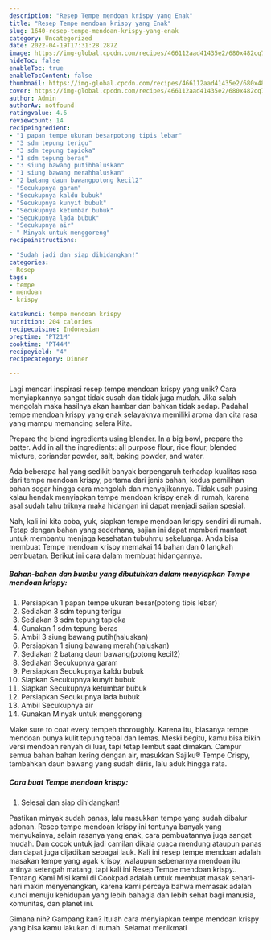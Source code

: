 ```yaml
---
description: "Resep Tempe mendoan krispy yang Enak"
title: "Resep Tempe mendoan krispy yang Enak"
slug: 1640-resep-tempe-mendoan-krispy-yang-enak
category: Uncategorized
date: 2022-04-19T17:31:28.287Z
image: https://img-global.cpcdn.com/recipes/466112aad41435e2/680x482cq70/tempe-mendoan-krispy-foto-resep-utama.jpg
hideToc: false
enableToc: true
enableTocContent: false
thumbnail: https://img-global.cpcdn.com/recipes/466112aad41435e2/680x482cq70/tempe-mendoan-krispy-foto-resep-utama.jpg
cover: https://img-global.cpcdn.com/recipes/466112aad41435e2/680x482cq70/tempe-mendoan-krispy-foto-resep-utama.jpg
author: Admin
authorAv: notfound
ratingvalue: 4.6
reviewcount: 14
recipeingredient:
- "1 papan tempe ukuran besarpotong tipis lebar"
- "3 sdm tepung terigu"
- "3 sdm tepung tapioka"
- "1 sdm tepung beras"
- "3 siung bawang putihhaluskan"
- "1 siung bawang merahhaluskan"
- "2 batang daun bawangpotong kecil2"
- "Secukupnya garam"
- "Secukupnya kaldu bubuk"
- "Secukupnya kunyit bubuk"
- "Secukupnya ketumbar bubuk"
- "Secukupnya lada bubuk"
- "Secukupnya air"
- " Minyak untuk menggoreng"
recipeinstructions:

- "Sudah jadi dan siap dihidangkan!"
categories:
- Resep
tags:
- tempe
- mendoan
- krispy

katakunci: tempe mendoan krispy 
nutrition: 204 calories
recipecuisine: Indonesian
preptime: "PT21M"
cooktime: "PT44M"
recipeyield: "4"
recipecategory: Dinner

---
```





Lagi mencari inspirasi resep tempe mendoan krispy yang unik? Cara menyiapkannya sangat tidak susah dan tidak juga mudah. Jika salah mengolah maka hasilnya akan hambar dan bahkan tidak sedap. Padahal tempe mendoan krispy yang enak selayaknya memiliki aroma dan cita rasa yang mampu memancing selera Kita.





Prepare the blend ingredients using blender. In a big bowl, prepare the batter. Add in all the ingredients: all purpose flour, rice flour, blended mixture, coriander powder, salt, baking powder, and water.

Ada beberapa hal yang sedikit banyak berpengaruh terhadap kualitas rasa dari tempe mendoan krispy, pertama dari jenis bahan, kedua pemilihan bahan segar hingga cara mengolah dan menyajikannya. Tidak usah pusing kalau hendak menyiapkan tempe mendoan krispy enak di rumah, karena asal sudah tahu triknya maka hidangan ini dapat menjadi sajian spesial.






Nah, kali ini kita coba, yuk, siapkan tempe mendoan krispy sendiri di rumah. Tetap dengan bahan yang sederhana, sajian ini dapat memberi manfaat untuk membantu menjaga kesehatan tubuhmu sekeluarga. Anda bisa membuat Tempe mendoan krispy memakai 14 bahan dan 0 langkah pembuatan. Berikut ini cara dalam membuat hidangannya.

<!--inarticleads1-->

##### Bahan-bahan dan bumbu yang dibutuhkan dalam menyiapkan Tempe mendoan krispy:

1. Persiapkan 1 papan tempe ukuran besar(potong tipis lebar)
1. Sediakan 3 sdm tepung terigu
1. Sediakan 3 sdm tepung tapioka
1. Gunakan 1 sdm tepung beras
1. Ambil 3 siung bawang putih(haluskan)
1. Persiapkan 1 siung bawang merah(haluskan)
1. Sediakan 2 batang daun bawang(potong kecil2)
1. Sediakan Secukupnya garam
1. Persiapkan Secukupnya kaldu bubuk
1. Siapkan Secukupnya kunyit bubuk
1. Siapkan Secukupnya ketumbar bubuk
1. Persiapkan Secukupnya lada bubuk
1. Ambil Secukupnya air
1. Gunakan  Minyak untuk menggoreng


Make sure to coat every tempeh thoroughly. Karena itu, biasanya tempe mendoan punya kulit tepung tebal dan lemas. Meski begitu, kamu bisa bikin versi mendoan renyah di luar, tapi tetap lembut saat dimakan. Campur semua bahan bahan kering dengan air, masukkan Sajiku® Tempe Crispy, tambahkan daun bawang yang sudah diiris, lalu aduk hingga rata. 

<!--inarticleads2-->

##### Cara buat Tempe mendoan krispy:


1. Selesai dan siap dihidangkan!

Pastikan minyak sudah panas, lalu masukkan tempe yang sudah dibalur adonan. Resep tempe mendoan krispy ini tentunya banyak yang menyukainya, selain rasanya yang enak, cara pembuatannya juga sangat mudah. Dan cocok untuk jadi camilan dikala cuaca mendung ataupun panas dan dapat juga dijadikan sebagai lauk. Kali ini resep tempe mendoan adalah masakan tempe yang agak krispy, walaupun sebenarnya mendoan itu artinya setengah matang, tapi kali ini Resep Tempe mendoan krispy.. Tentang Kami Misi kami di Cookpad adalah untuk membuat masak sehari-hari makin menyenangkan, karena kami percaya bahwa memasak adalah kunci menuju kehidupan yang lebih bahagia dan lebih sehat bagi manusia, komunitas, dan planet ini. 

Gimana nih? Gampang kan? Itulah cara menyiapkan tempe mendoan krispy yang bisa kamu lakukan di rumah. Selamat menikmati

